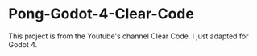 # Pong-Godot-4-Clear-Code
This project is from the Youtube's channel Clear Code. I just adapted for Godot 4.
